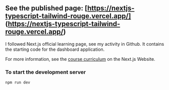 ## See the published page: [https://nextjs-typescript-tailwind-rouge.vercel.app/] (https://nextjs-typescript-tailwind-rouge.vercel.app/)

I followed Next.js official learning page, see my activity in Github. It contains the starting code for the dashboard application.

For more information, see the [course curriculum](https://nextjs.org/learn) on the Next.js Website.

### To start the development server
`npm run dev`

